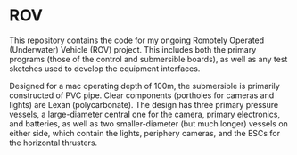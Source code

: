 # ROV

This repository contains the code for my ongoing Romotely Operated (Underwater) Vehicle (ROV) project. This includes both the primary programs (those of the control and submersible boards), as well as any test sketches used to develop the equipment interfaces.

Designed for a mac operating depth of 100m, the submersible is primarily constructed of PVC pipe. Clear components (portholes for cameras and lights) are Lexan (polycarbonate). The design has three primary pressure vessels, a large-diameter central one for the camera, primary electronics, and batteries, as well as two smaller-diameter (but much longer) vessels on either side, which contain the lights, periphery cameras, and the ESCs for the horizontal thrusters.
